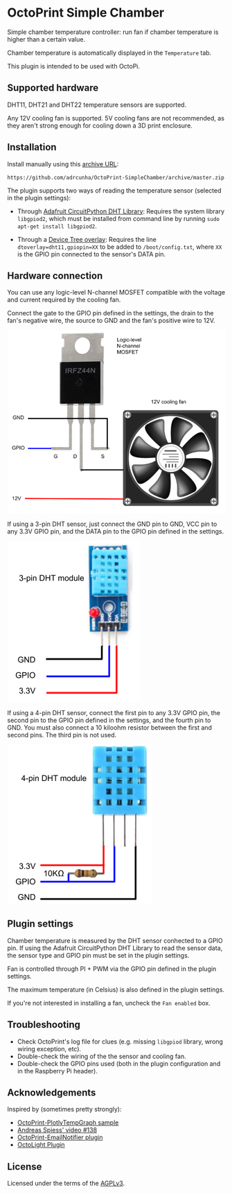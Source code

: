 # OctoPrint Simple Chamber

Simple chamber temperature controller: run fan if chamber temperature is higher than a certain value.

Chamber temperature is automatically displayed in the `Temperature` tab.

This plugin is intended to be used with OctoPi.

## Supported hardware

DHT11, DHT21 and DHT22 temperature sensors are supported.

Any 12V cooling fan is supported. 5V cooling fans are not recommended, as they aren't strong enough for
cooling down a 3D print enclosure.

## Installation

Install manually using this [archive URL](https://github.com/adrcunha/OctoPrint-SimpleChamber/archive/master.zip):

	https://github.com/adrcunha/OctoPrint-SimpleChamber/archive/master.zip

The plugin supports two ways of reading the temperature sensor (selected in the plugin settings):

* Through [Adafruit CircuitPython DHT Library](https://github.com/adafruit/Adafruit_CircuitPython_DHT):
  Requires the system library `libgpiod2`, which must be installed from command line by running
  `sudo apt-get install libgpiod2`.

* Through a [Device Tree overlay](https://github.com/raspberrypi/firmware/blob/master/boot/overlays/README):
  Requires the line `dtoverlay=dht11,gpiopin=XX` to be added to `/boot/config.txt`, where `XX` is the GPIO
  pin connected to the sensor's DATA pin.

## Hardware connection

You can use any logic-level N-channel MOSFET compatible with the voltage and current required by the cooling fan.

Connect the gate to the GPIO pin defined in the settings, the drain to the fan's negative wire, the source to GND
and the fan's positive wire to 12V.

![Fan hardware](fan.png)

If using a 3-pin DHT sensor, just connect the GND pin to GND, VCC pin to any 3.3V GPIO pin, and the DATA pin to
the GPIO pin defined in the settings.

![DHT sensor hardware (3-pin version)](dht-3pin.png)

If using a 4-pin DHT sensor, connect the first pin to any 3.3V GPIO pin, the second pin to the GPIO pin defined
in the settings, and the fourth pin to GND. You must also connect a 10 kiloohm resistor between the first and
second pins. The third pin is not used.

![DHT sensor hardware (4-pin version)](dht-4pin.png)

## Plugin settings

Chamber temperature is measured by the DHT sensor conhected to a GPIO pin. If using the Adafruit CircuitPython
DHT Library to read the sensor data, the sensor type and GPIO pin must be set in the plugin settings.

Fan is controlled through PI + PWM via the GPIO pin defined in the plugin settings.

The maximum temperature (in Celsius) is also defined in the plugin settings.

If you're not interested in installing a fan, uncheck the `Fan enabled` box.

## Troubleshooting

* Check OctoPrint's log file for clues (e.g. missing `libgpiod` library, wrong wiring exception, etc).
* Double-check the wiring of the the sensor and cooling fan.
* Double-check the GPIO pins used (both in the plugin configuration and in the Raspberry Pi header).

## Acknowledgements

Inspired by (sometimes pretty strongly):

* [OctoPrint-PlotlyTempGraph sample](https://github.com/jneilliii/OctoPrint-PlotlyTempGraph/blob/master/klipper_additional_temp.py)
* [Andreas Spiess' video #138](https://www.sensorsiot.org/variable-speed-cooling-fan-for-raspberry-pi-using-pwm-video138/)
* [OctoPrint-EmailNotifier plugin](https://github.com/adrcunha/OctoPrint-EmailNotifier)
* [OctoLight Plugin](https://github.com/adrcunha/OctoLight)

## License

Licensed under the terms of the [AGPLv3](http://opensource.org/licenses/AGPL-3.0).
